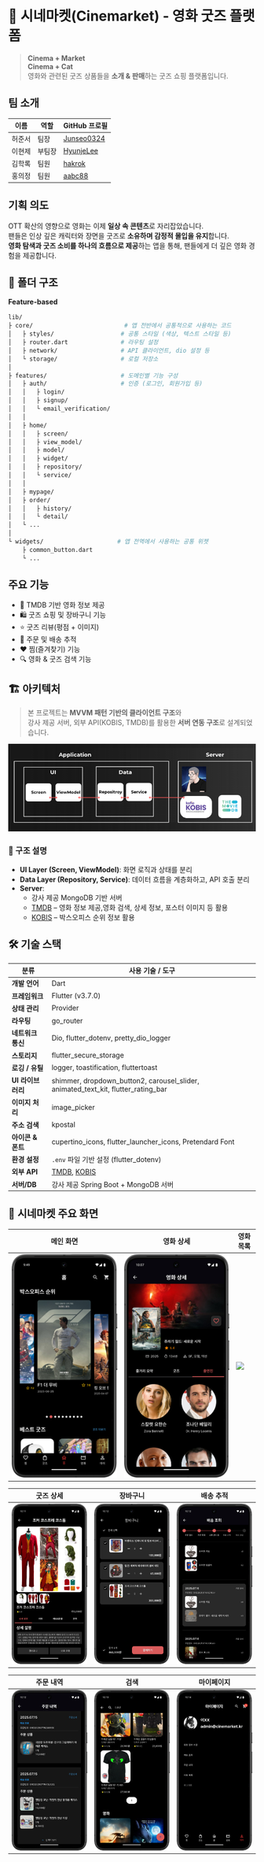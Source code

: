 # 🍿 시네마켓(Cinemarket) - 영화 굿즈 플랫폼

> **Cinema + Market**<br>
> **Cinema + Cat**  
> 영화와 관련된 굿즈 상품들을 **소개 & 판매**하는 굿즈 쇼핑 플랫폼입니다.

## 팀 소개

| 이름     | 역할       | GitHub 프로필 |
|----------|------------|----------------|
| 허준서   | 팀장       | [Junseo0324](https://github.com/Junseo0324) |
| 이현제   | 부팀장     | [HyunjeLee](https://github.com/HyunjeLee) |
| 김학록   | 팀원       | [hakrok](https://github.com/hakrok) |
| 홍의정   | 팀원       | [aabc88](https://github.com/aabc88) |


## 기획 의도

OTT 확산의 영향으로 영화는 이제 **일상 속 콘텐츠**로 자리잡았습니다.  
팬들은 인상 깊은 캐릭터와 장면을 굿즈로 **소유하며 감정적 몰입을 유지**합니다.  
**영화 탐색과 굿즈 소비를 하나의 흐름으로 제공**하는 앱을 통해, 팬들에게 더 깊은 영화 경험을 제공합니다.

## 📁 폴더 구조
**Feature-based**
```bash
lib/
├ core/                          # 앱 전반에서 공통적으로 사용하는 코드
│   ├ styles/                   # 공통 스타일 (색상, 텍스트 스타일 등)
│   ├ router.dart               # 라우팅 설정
│   ├ network/                  # API 클라이언트, dio 설정 등
│   └ storage/                  # 로컬 저장소
│
├ features/                     # 도메인별 기능 구성
│   ├ auth/                     # 인증 (로그인, 회원가입 등)
│   │   ├ login/
│   │   ├ signup/
│   │   └ email_verification/
│   │
│   ├ home/                     
│   │   ├ screen/              
│   │   ├ view_model/         
│   │   ├ model/             
│   │   ├ widget/             
│   │   ├ repository/         
│   │   └ service/             
│   │
│   ├ mypage/                  
│   ├ order/                   
│   │   ├ history/             
│   │   └ detail/              
│   └ ...                      
│
└ widgets/                     # 앱 전역에서 사용하는 공통 위젯
    ├ common_button.dart
    └ ...
```


## 주요 기능

- 🎥 TMDB 기반 영화 정보 제공
- 🛍 굿즈 쇼핑 및 장바구니 기능
- ⭐️ 굿즈 리뷰(평점 + 이미지)
- 🚛 주문 및 배송 추적
- ❤️ 찜(즐겨찾기) 기능
- 🔍 영화 & 굿즈 검색 기능

## 🏗 아키텍처

> 본 프로젝트는 **MVVM 패턴 기반의 클라이언트 구조**와  
> 강사 제공 서버, 외부 API(KOBIS, TMDB)를 활용한 **서버 연동 구조**로 설계되었습니다.

![Architecture](./assets/images/architecture.png)

### 🔹 구조 설명
- **UI Layer (Screen, ViewModel)**: 화면 로직과 상태를 분리
- **Data Layer (Repository, Service)**: 데이터 흐름을 계층화하고, API 호출 분리
- **Server**:
    -  강사 제공 MongoDB 기반 서버
    -  [TMDB](https://www.themoviedb.org/) – 영화 정보 제공,영화 검색, 상세 정보, 포스터 이미지 등 활용
    -  [KOBIS](https://www.kobis.or.kr/) – 박스오피스 순위 정보 활용

## 🛠 기술 스택

| 분류           | 사용 기술 / 도구                                                                        |
|--------------|-----------------------------------------------------------------------------------|
| **개발 언어**    | Dart                                                                              |
| **프레임워크**    | Flutter (v3.7.0)                                                                  |
| **상태 관리**    | Provider                                                                          |
| **라우팅**      | go_router                                                                         |
| **네트워크 통신**  | Dio, flutter_dotenv, pretty_dio_logger                                            |
| **스토리지**     | flutter_secure_storage                                                            |
| **로깅 / 유틸**  | logger, toastification, fluttertoast                                              |
| **UI 라이브러리** | shimmer, dropdown_button2, carousel_slider, animated_text_kit, flutter_rating_bar |
| **이미지 처리**   | image_picker                                                                      |
| **주소 검색**    | kpostal                                                                           |
| **아이콘 & 폰트** | cupertino_icons, flutter_launcher_icons, Pretendard Font                          |
| **환경 설정**    | `.env` 파일 기반 설정 (flutter_dotenv)                                                  |
| **외부 API**   | [TMDB](https://www.themoviedb.org/), [KOBIS](https://www.kobis.or.kr/kobis/)      |
| **서버/DB**    | 강사 제공 Spring Boot + MongoDB 서버                                                    |

## 📸 시네마켓 주요 화면

| 메인 화면 | 영화 상세 | 영화 목록                                         |
|-----------|-----------|-----------------------------------------------|
| ![](assets/images/screenshot_main.png) | ![](assets/images/screenshot_movie_detail.png) | ![](assets/images/screenshot_movies_list.png) |

| 굿즈 상세 | 장바구니 | 배송 추적 |
|-----------|-----------|------------|
| ![](assets/images/screenshot_goods_detail.png) | ![](assets/images/screenshot_cart.png) | ![](assets/images/screenshot_tracking.png) |

| 주문 내역 | 검색 | 마이페이지 |
|------------|--------|------------|
| ![](assets/images/screenshot_order.png) | ![](assets/images/screenshot_search.png) | ![](assets/images/screenshot_mypage.png) |
